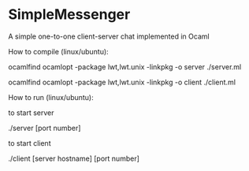 # SimpleMessenger

A simple one-to-one client-server chat implemented in Ocaml

How to compile (linux/ubuntu):

ocamlfind ocamlopt -package lwt,lwt.unix -linkpkg -o server ./server.ml

ocamlfind ocamlopt -package lwt,lwt.unix -linkpkg -o client ./client.ml

How to run (linux/ubuntu):

to start server

./server [port number]

to start client

./client [server hostname] [port number] 
